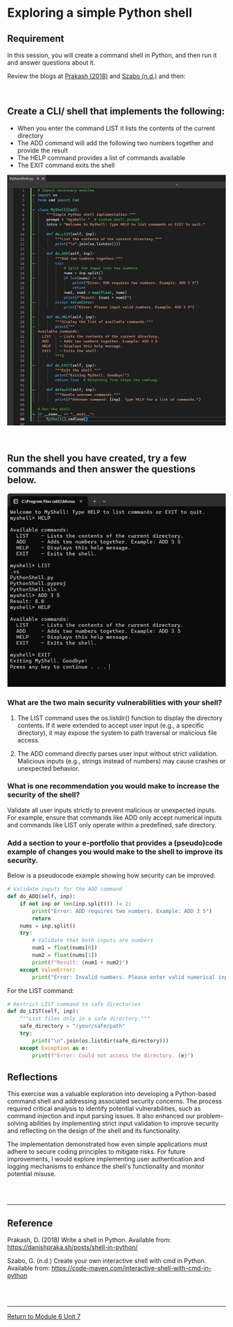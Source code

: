 # Exploring a simple Python shell

## Requirement
In this session, you will create a command shell in Python, and then run it and answer questions about it. 

Review the blogs at [Prakash (2018)](https://danishpraka.sh/posts/shell-in-python/) and [Szabo (n.d.)](https://code-maven.com/interactive-shell-with-cmd-in-python) and then:

<br>

## Create a CLI/ shell that implements the following:

 - When you enter the command LIST it lists the contents of the current directory
 - The ADD command will add the following two numbers together and provide the result
 - The HELP command provides a list of commands available
 - The EXIT command exits the shell

<img src="SSD_Unit07_Shell1.jpg" alt="Python Shell program" width="700"/> <br>

<br>

## Run the shell you have created, try a few commands and then answer the questions below. 

<img src="SSD_Unit07_Shell2.jpg" alt="Python Shell program output" width="600"/> <br>

### What are the two main security vulnerabilities with your shell?

1. The LIST command uses the os.listdir() function to display the directory contents. If it were extended to accept user input (e.g., a specific directory), it may expose the system to path traversal or malicious file access.
   
2. The ADD command directly parses user input without strict validation. Malicious inputs (e.g., strings instead of numbers) may cause crashes or unexpected behavior.

### What is one recommendation you would make to increase the security of the shell?

Validate all user inputs strictly to prevent malicious or unexpected inputs. For example, ensure that commands like ADD only accept numerical inputs and commands like LIST only operate within a predefined, safe directory.

### Add a section to your e-portfolio that provides a (pseudo)code example of changes you would make to the shell to improve its security.

Below is a pseudocode example showing how security can be improved:

```Python
# Validate inputs for the ADD command
def do_ADD(self, inp):
    if not inp or len(inp.split()) != 2:
        print("Error: ADD requires two numbers. Example: ADD 3 5")
        return
    nums = inp.split()
    try:
        # Validate that both inputs are numbers
        num1 = float(nums[0])
        num2 = float(nums[1])
        print(f"Result: {num1 + num2}")
    except ValueError:
        print("Error: Invalid numbers. Please enter valid numerical inputs.")
```

For the LIST command:

```Python
# Restrict LIST command to safe directories
def do_LIST(self, inp):
    """List files only in a safe directory."""
    safe_directory = "/your/safe/path"
    try:
        print("\n".join(os.listdir(safe_directory)))
    except Exception as e:
        print(f"Error: Could not access the directory. {e}")
```


## Reflections
This exercise was a valuable exploration into developing a Python-based command shell and addressing associated security concerns. The process required critical analysis to identify potential vulnerabilities, such as command injection and input parsing issues. It also enhanced our problem-solving abilities by implementing strict input validation to improve security and reflecting on the design of the shell and its functionality.

The implementation demonstrated how even simple applications must adhere to secure coding principles to mitigate risks. For future improvements, I would explore implementing user authentication and logging mechanisms to enhance the shell's functionality and monitor potential misuse.

<br><br>

---

## Reference
Prakash, D. (2018) Write a shell in Python. Available from: https://danishpraka.sh/posts/shell-in-python/

Szabo, G. (n.d.) Create your own interactive shell with cmd in Python. Available from: https://code-maven.com/interactive-shell-with-cmd-in-python

<br><br>

---

[Return to Module 6 Unit 7](SSD_Unit07.md)
